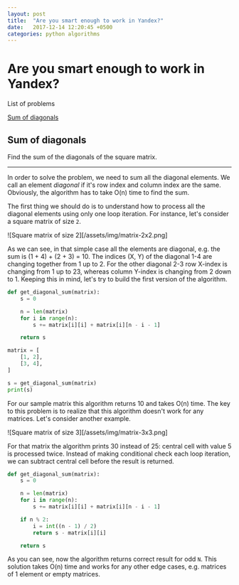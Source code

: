```yaml
---
layout: post
title:  "Are you smart enough to work in Yandex?"
date:   2017-12-14 12:20:45 +0500
categories: python algorithms
---
```

# Are you smart enough to work in Yandex?

List of problems

[Sum of diagonals](#sum-of-diagonals)

## Sum of diagonals

Find the sum of the diagonals of the square matrix.

---

In order to solve the problem, we need to sum all the diagonal elements. We call an element *diagonal* if it's row index and column index are the same. Obviously, the algorithm has to take O(n) time to find the sum.

The first thing we should do is to understand how to process all the diagonal elements using only one loop iteration. For instance, let's consider a square matrix of size `2`.

![Square matrix of size 2][/assets/img/matrix-2x2.png]

As we can see, in that simple case all the elements are diagonal, e.g. the sum is (1 + 4) + (2 + 3) = 10. The indices (X, Y) of the diagonal 1-4 are changing together from 1 up to 2. For the other diagonal 2-3 row X-index is changing from 1 up to 23, whereas column Y-index is changing from 2 down to 1. Keeping this in mind, let's try to build the first version of the algorithm.

```python
def get_diagonal_sum(matrix):
    s = 0

    n = len(matrix)
    for i in range(n):
        s += matrix[i][i] + matrix[i][n - i - 1]

    return s

matrix = [
    [1, 2],
    [3, 4],
]

s = get_diagonal_sum(matrix)
print(s)
```

For our sample matrix this algorithm returns 10 and takes O(n) time. The key to this problem is to realize that this algorithm doesn't work for any matrices. Let's consider another example.

![Square matrix of size 3][/assets/img/matrix-3x3.png]

For that matrix the algorithm prints 30 instead of 25: central cell with value 5 is processed twice. Instead of making conditional check each loop iteration, we can subtract central cell before the result is returned.

```python
def get_diagonal_sum(matrix):
    s = 0

    n = len(matrix)
    for i in range(n):
        s += matrix[i][i] + matrix[i][n - i - 1]

    if n % 2:
        i = int((n - 1) / 2)
        return s - matrix[i][i]

    return s
```

As you can see, now the algorithm returns correct result for odd `N`. This solution takes O(n) time and works for any other edge cases, e.g. matrices of 1 element or empty matrices.
